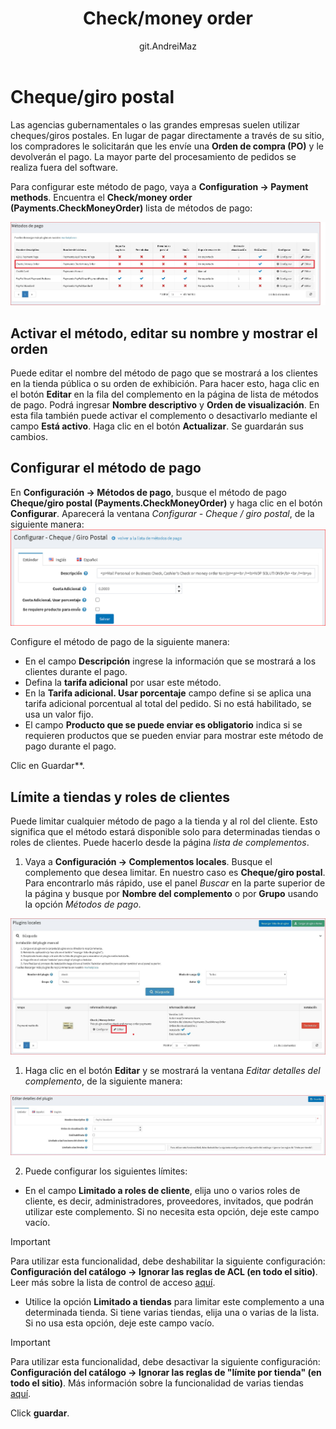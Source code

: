 ﻿---
title: Check/money order
uid: es/getting-started/configure-payments/payment-methods/check-money-order
author: git.AndreiMaz
contributors: git.DmitriyKulagin, git.exileDev, git.ivkadp, git.mariannk
---

# Cheque/giro postal

Las agencias gubernamentales o las grandes empresas suelen utilizar cheques/giros postales. En lugar de pagar directamente a través de su sitio, los compradores le solicitarán que les envíe una **Orden de compra (PO)** y le devolverán el pago. La mayor parte del procesamiento de pedidos se realiza fuera del software.

Para configurar este método de pago, vaya a **Configuration → Payment methods**. Encuentra el **Check/money order (Payments.CheckMoneyOrder)** lista de métodos de pago:

![List](_static/check-money-order/list.jpg)

## Activar el método, editar su nombre y mostrar el orden

Puede editar el nombre del método de pago que se mostrará a los clientes en la tienda pública o su orden de exhibición. Para hacer esto, haga clic en el botón **Editar** en la fila del complemento en la página de lista de métodos de pago. Podrá ingresar **Nombre descriptivo** y **Orden de visualización**. En esta fila también puede activar el complemento o desactivarlo mediante el campo **Está activo**. Haga clic en el botón **Actualizar**. Se guardarán sus cambios.

## Configurar el método de pago

En **Configuración → Métodos de pago**, busque el método de pago **Cheque/giro postal (Payments.CheckMoneyOrder)** y haga clic en el botón **Configurar**. Aparecerá la ventana *Configurar - Cheque / giro postal*, de la siguiente manera:
![orden de compra](_static/check-money-order/purchaseorder.png)

Configure el método de pago de la siguiente manera:

* En el campo **Descripción** ingrese la información que se mostrará a los clientes durante el pago.
* Defina la **tarifa adicional** por usar este método.
* En la **Tarifa adicional. Usar porcentaje** campo define si se aplica una tarifa adicional porcentual al total del pedido. Si no está habilitado, se usa un valor fijo.
* El campo **Producto que se puede enviar es obligatorio** indica si se requieren productos que se pueden enviar para mostrar este método de pago durante el pago.

Clic en Guardar**.

## Límite a tiendas y roles de clientes

Puede limitar cualquier método de pago a la tienda y al rol del cliente. Esto significa que el método estará disponible solo para determinadas tiendas o roles de clientes. Puede hacerlo desde la página *lista de complementos*.

1. Vaya a **Configuración → Complementos locales**. Busque el complemento que desea limitar. En nuestro caso es **Cheque/giro postal**. Para encontrarlo más rápido, use el panel *Buscar* en la parte superior de la página y busque por **Nombre del complemento** o por **Grupo** usando la opción *Métodos de pago*.

![Plugins](_static/check-money-order/plugin.jpg)

1. Haga clic en el botón **Editar** y se mostrará la ventana *Editar detalles del complemento*, de la siguiente manera:

![Plugins](_static/check-money-order/edit.jpg)

2. Puede configurar los siguientes límites:

* En el campo **Limitado a roles de cliente**, elija uno o varios roles de cliente, es decir, administradores, proveedores, invitados, que podrán utilizar este complemento. Si no necesita esta opción, deje este campo vacío.

> [!IMPORTANT]
> Para utilizar esta funcionalidad, debe deshabilitar la siguiente configuración: **Configuración del catálogo → Ignorar las reglas de ACL (en todo el sitio)**. Leer más sobre la lista de control de acceso [aquí](xref:es/running-your-store/customer-management/access-control-list).

* Utilice la opción **Limitado a tiendas** para limitar este complemento a una determinada tienda. Si tiene varias tiendas, elija una o varias de la lista. Si no usa esta opción, deje este campo vacío.

> [!IMPORTANT]
> Para utilizar esta funcionalidad, debe desactivar la siguiente configuración: **Configuración del catálogo → Ignorar las reglas de "límite por tienda" (en todo el sitio)**. Más información sobre la funcionalidad de varias tiendas [aquí](xref:es/getting-started/advanced-configuration/multi-store).

Click **guardar**.
